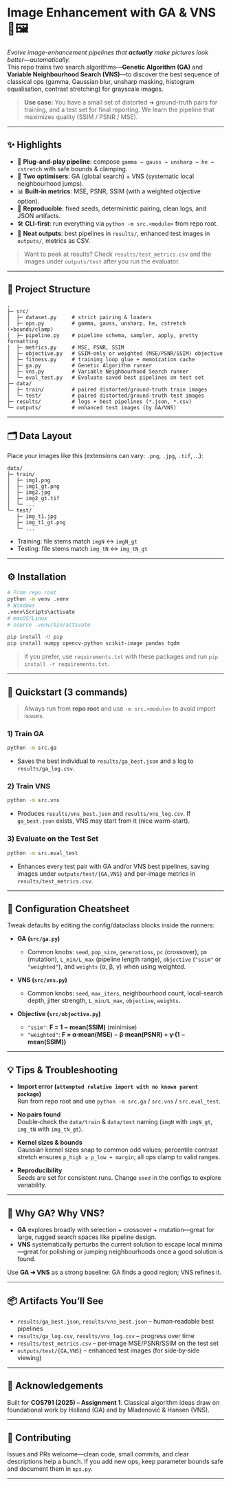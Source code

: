 # Image Enhancement with GA & VNS 🚀🖼️

_Evolve image-enhancement pipelines that **actually** make pictures look better—automatically._  
This repo trains two search algorithms—**Genetic Algorithm (GA)** and **Variable Neighbourhood Search (VNS)**—to discover the best sequence of classical ops (gamma, Gaussian blur, unsharp masking, histogram equalisation, contrast stretching) for grayscale images.

> **Use case:** You have a small set of distorted ➜ ground-truth pairs for training, and a test set for final reporting. We learn the pipeline that maximizes quality (SSIM / PSNR / MSE).

---

## ✨ Highlights

- 🔌 **Plug-and-play pipeline**: compose `gamma → gauss → unsharp → he → cstretch` with safe bounds & clamping.
- 🧠 **Two optimisers**: GA (global search) + VNS (systematic local neighbourhood jumps).
- 📊 **Built-in metrics**: MSE, PSNR, SSIM (with a weighted objective option).
- 🧪 **Reproducible**: fixed seeds, deterministic pairing, clean logs, and JSON artifacts.
- 🛠️ **CLI-first**: run everything via `python -m src.<module>` from repo root.
- 📁 **Neat outputs**: best pipelines in `results/`, enhanced test images in `outputs/`, metrics as CSV.

> Want to peek at results? Check `results/test_metrics.csv` and the images under `outputs/test` after you run the evaluator.

---

## 🧱 Project Structure

```
.
├─ src/
│  ├─ dataset.py     # strict pairing & loaders
│  ├─ ops.py         # gamma, gauss, unsharp, he, cstretch (+bounds/clamp)
│  ├─ pipeline.py    # pipeline schema, sampler, apply, pretty formatting
│  ├─ metrics.py     # MSE, PSNR, SSIM
│  ├─ objective.py   # SSIM-only or weighted (MSE/PSNR/SSIM) objective
│  ├─ fitness.py     # training loop glue + memoization cache
│  ├─ ga.py          # Genetic Algorithm runner
│  ├─ vns.py         # Variable Neighbourhood Search runner
│  └─ eval_test.py   # Evaluate saved best pipelines on test set
├─ data/
│  ├─ train/         # paired distorted/ground-truth train images
│  └─ test/          # paired distorted/ground-truth test images
├─ results/          # logs + best pipelines (*.json, *.csv)
└─ outputs/          # enhanced test images (by GA/VNS)
```

---

## 🗂️ Data Layout

Place your images like this (extensions can vary: `.png`, `.jpg`, `.tif`, …):

```
data/
├─ train/
│  ├─ img1.png
│  ├─ img1_gt.png
│  ├─ img2.jpg
│  ├─ img2_gt.tif
│  └─ ...
└─ test/
   ├─ img_t1.jpg
   ├─ img_t1_gt.png
   └─ ...
```

- Training: file stems match `imgN` ↔ `imgN_gt`  
- Testing:  file stems match `img_tN` ↔ `img_tN_gt`

---

## ⚙️ Installation

```bash
# From repo root
python -m venv .venv
# Windows
.venv\Scripts\activate
# macOS/Linux
# source .venv/bin/activate

pip install -U pip
pip install numpy opencv-python scikit-image pandas tqdm
```

> If you prefer, use `requirements.txt` with these packages and run `pip install -r requirements.txt`.

---

## 🚴 Quickstart (3 commands)

> Always run from **repo root** and use `-m src.<module>` to avoid import issues.

### 1) Train GA
```bash
python -m src.ga
```
- Saves the best individual to `results/ga_best.json` and a log to `results/ga_log.csv`.

### 2) Train VNS
```bash
python -m src.vns
```
- Produces `results/vns_best.json` and `results/vns_log.csv`. If `ga_best.json` exists, VNS may start from it (nice warm-start).

### 3) Evaluate on the Test Set
```bash
python -m src.eval_test
```
- Enhances every test pair with GA and/or VNS best pipelines, saving images under `outputs/test/{GA,VNS}` and per-image metrics in `results/test_metrics.csv`.

---

## 🧰 Configuration Cheatsheet

Tweak defaults by editing the config/dataclass blocks inside the runners:

- **GA (`src/ga.py`)**
  - Common knobs: `seed`, `pop_size`, `generations`, `pc` (crossover), `pm` (mutation), `L_min/L_max` (pipeline length range), `objective` (`"ssim"` or `"weighted"`), and `weights` (α, β, γ) when using weighted.

- **VNS (`src/vns.py`)**
  - Common knobs: `seed`, `max_iters`, neighbourhood count, local-search depth, jitter strength, `L_min/L_max`, `objective`, `weights`.

- **Objective (`src/objective.py`)**
  - `"ssim"`: **F = 1 − mean(SSIM)** (minimise)  
  - `"weighted"`: **F = α·mean(MSE) − β·mean(PSNR) + γ·(1 − mean(SSIM))**

---

## 💡 Tips & Troubleshooting

- **Import error (`attempted relative import with no known parent package`)**  
  Run from repo root and use `python -m src.ga` / `src.vns` / `src.eval_test`.

- **No pairs found**  
  Double‑check the `data/train` & `data/test` naming (`imgN` with `imgN_gt`, `img_tN` with `img_tN_gt`).

- **Kernel sizes & bounds**  
  Gaussian kernel sizes snap to common odd values; percentile contrast stretch ensures `p_high ≥ p_low + margin`; all ops clamp to valid ranges.

- **Reproducibility**  
  Seeds are set for consistent runs. Change `seed` in the configs to explore variability.

---

## 🧪 Why GA? Why VNS?

- **GA** explores broadly with selection + crossover + mutation—great for large, rugged search spaces like pipeline design.  
- **VNS** systematically perturbs the current solution to escape local minima—great for polishing or jumping neighbourhoods once a good solution is found.

Use **GA ➜ VNS** as a strong baseline: GA finds a good region; VNS refines it.

---

## 📦 Artifacts You’ll See

- `results/ga_best.json`, `results/vns_best.json` – human‑readable best pipelines  
- `results/ga_log.csv`, `results/vns_log.csv` – progress over time  
- `results/test_metrics.csv` – per‑image MSE/PSNR/SSIM on the test set  
- `outputs/test/{GA,VNS}` – enhanced test images (for side‑by‑side viewing)

---

## 🙌 Acknowledgements

Built for **COS791 (2025) – Assignment 1**. Classical algorithm ideas draw on foundational work by Holland (GA) and by Mladenović & Hansen (VNS).

---

## 📣 Contributing

Issues and PRs welcome—clean code, small commits, and clear descriptions help a bunch. If you add new ops, keep parameter bounds safe and document them in `ops.py`.

---